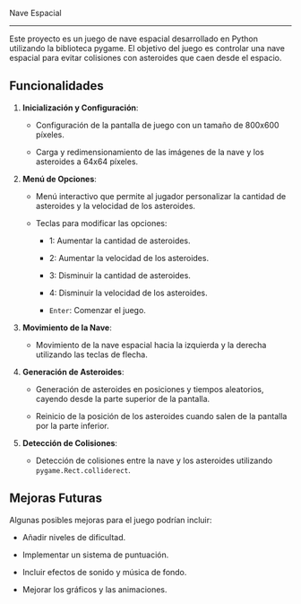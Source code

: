 Nave Espacial

----------------------------------------------------------------------------------------------------------------
 Este proyecto es un juego de nave espacial desarrollado en Python utilizando la biblioteca pygame. 
El objetivo del juego es controlar una nave espacial para evitar colisiones con asteroides que caen desde el espacio.

 

## Funcionalidades

1. **Inicialización y Configuración**:

   - Configuración de la pantalla de juego con un tamaño de 800x600 píxeles.

   - Carga y redimensionamiento de las imágenes de la nave y los asteroides a 64x64 píxeles.

 

2. **Menú de Opciones**:

   - Menú interactivo que permite al jugador personalizar la cantidad de asteroides y la velocidad de los asteroides.

   - Teclas para modificar las opciones:

     - 1: Aumentar la cantidad de asteroides.

     - 2: Aumentar la velocidad de los asteroides.

     - 3: Disminuir la cantidad de asteroides.

     - 4: Disminuir la velocidad de los asteroides.

     - `Enter`: Comenzar el juego.

 

3. **Movimiento de la Nave**:

   - Movimiento de la nave espacial hacia la izquierda y la derecha utilizando las teclas de flecha.


 

4. **Generación de Asteroides**:

   - Generación de asteroides en posiciones y tiempos aleatorios, cayendo desde la parte superior de la pantalla.

   - Reinicio de la posición de los asteroides cuando salen de la pantalla por la parte inferior.

 

5. **Detección de Colisiones**:

   - Detección de colisiones entre la nave y los asteroides utilizando `pygame.Rect.colliderect`.



## Mejoras Futuras

 

Algunas posibles mejoras para el juego podrían incluir:

- Añadir niveles de dificultad.

- Implementar un sistema de puntuación.

- Incluir efectos de sonido y música de fondo.

- Mejorar los gráficos y las animaciones.
